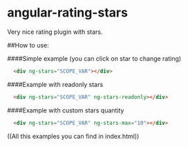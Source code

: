 # angular-rating-stars
Very nice rating plugin with stars. 

##How to use:

####Simple example (you can click on star to change rating)
```html
  <div ng-stars="SCOPE_VAR"></div>
```

####Example with readonly stars
```html
  <div ng-stars="SCOPE_VAR" ng-stars-readonly></div>
```

####Example with custom stars quantity
```html
  <div ng-stars="SCOPE_VAR" ng-stars-max="10"></div>
```


((All this examples you can find in index.html))
